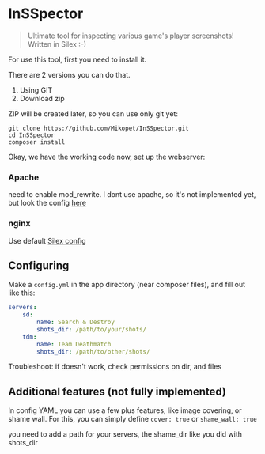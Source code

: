# InSSpector
> Ultimate tool for inspecting various game's player screenshots! Written in Silex :-)

For use this tool, first you need to install it.

There are 2 versions you can do that.
1. Using GIT
2. Download zip

ZIP will be created later, so you can use only git yet:
```
git clone https://github.com/Mikopet/InSSpector.git
cd InSSpector
composer install
```

Okay, we have the working code now, set up the webserver:
### Apache
need to enable mod\_rewrite. I dont use apache, so it's not implemented yet, but look the config [here](http://silex.sensiolabs.org/doc/master/web_servers.html#apache)
### nginx
Use default [Silex config](http://silex.sensiolabs.org/doc/master/web_servers.html#nginx)

## Configuring
Make a `config.yml` in the app directory (near composer files), and fill out like this:

```yaml
servers:
    sd:
        name: Search & Destroy
        shots_dir: /path/to/your/shots/
    tdm:
        name: Team Deathmatch
        shots_dir: /path/to/other/shots/
```

Troubleshoot: if doesn't work, check permissions on dir, and files

## Additional features (not fully implemented)

In config YAML you can use a few plus features, like image covering, or shame wall.
For this, you can simply define
`cover: true`
or 
`shame_wall: true`

you need to add a path for your servers, the shame\_dir like you did with shots\_dir

